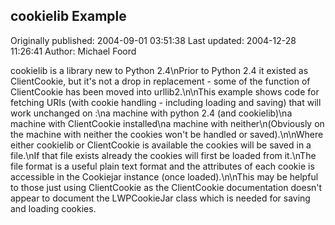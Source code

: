## cookielib Example 
Originally published: 2004-09-01 03:51:38 
Last updated: 2004-12-28 11:26:41 
Author: Michael Foord 
 
cookielib is a library new to Python 2.4\nPrior to Python 2.4 it existed as ClientCookie, but it's not a drop in replacement - some of the function of ClientCookie has been moved into urllib2.\n\nThis example shows code for fetching URIs (with cookie handling - including loading and saving) that will work unchanged on :\na machine with python 2.4 (and cookielib)\na machine with ClientCookie installed\na machine with neither\n(Obviously on the machine with neither the cookies won't be handled or saved).\n\nWhere either cookielib or ClientCookie is available the cookies will be saved in a file.\nIf that file exists already the cookies will first be loaded from it.\nThe file format is a useful plain text format and the attributes of each cookie is accessible in the Cookiejar instance (once loaded).\n\nThis may be helpful to those just using ClientCookie as the ClientCookie documentation doesn't appear to document the LWPCookieJar class which is needed for saving and loading cookies.